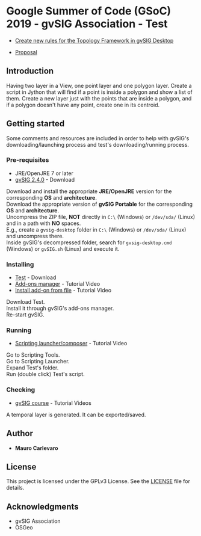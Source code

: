 # Google Summer of Code (GSoC) 2019 - gvSIG Association - Test

* [Create new rules for the Topology Framework in gvSIG Desktop](https://wiki.osgeo.org/wiki/GvSIG_GSoC_2019_Ideas)

* [Proposal](https://docs.google.com/document/d/1AWXqUTV04J442NZ_AKBopjKIHw6nHYfSHJMrCvnZSK0/edit?usp=sharing)

## Introduction
Having two layer in a View, one point layer and one polygon layer. Create a script in Jython that will find if a point is inside a polygon and show a list of them. Create a new layer just with the points that are inside a polygon, and if a polygon doesn't have any point, create one in its centroid.

## Getting started

Some comments and resources are included in order to help with gvSIG's downloading/launching process and test's downloading/running process.

### Pre-requisites

* JRE/OpenJRE 7 or later
* [gvSIG 2.4.0](http://www.gvsig.com/en/products/gvsig-desktop/downloads) - Download

Download and install the appropriate **JRE/OpenJRE** version for the corresponding **OS** and **architecture**.  
Download the appropriate version of **gvSIG Portable** for the corresponding **OS** and **architecture**.  
Uncompress the ZIP file, **NOT** directly in ```C:\``` (Windows) or ```/dev/sda/``` (Linux) and in a path with **NO** spaces.  
E.g., create a ```gvsig-desktop``` folder in ```C:\``` (Windows) or ```/dev/sda/``` (Linux) and uncompress there.  
Inside gvSIG's decompressed folder, search for ```gvsig-desktop.cmd``` (Windows) or ```gvSIG.sh``` (Linux) and execute it.

### Installing

* [Test](https://github.com/Maureque/GSoC_2019/releases) - Download
* [Add-ons manager](https://www.youtube.com/watch?v=PrGhD9qm8ok) - Tutorial Video
* [Install add-on from file](https://www.youtube.com/watch?v=2kcNanjW5Y8) - Tutorial Video

Download Test.  
Install it through gvSIG's add-ons manager.  
Re-start gvSIG.

### Running

* [Scripting launcher/composer](https://www.youtube.com/watch?v=ea5ZjpIEHaE) - Tutorial Video

Go to Scripting Tools.  
Go to Scripting Launcher.  
Expand Test's folder.  
Run (double click) Test's script.  

### Checking

* [gvSIG course](https://www.youtube.com/playlist?list=PLTwZbMzUIxFINjiceQ4yTauymW9d0jYVh) - Tutorial Videos

A temporal layer is generated. It can be exported/saved.

## Author

* **Mauro Carlevaro**

## License

This project is licensed under the GPLv3 License. See the [LICENSE](LICENSE) file for details.

## Acknowledgments

* gvSIG Association
* OSGeo
